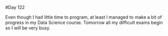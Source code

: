 #Day 122

Even though I had little time to program, at least I managed to make a bit of progress in my Data Science course.
Tomorrow all my difficult exams begin so I will be very busy.